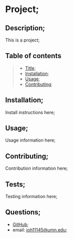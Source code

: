 # Project;
## Description;
This is a project;
## Table of contents
> * [Title](#title);
> * [Installation](#installation);
> * [Usage](#usage);
> * [Contributing](#contributing);
## Installation;
Install instructions here;
## Usage;
Usage information here;
## Contributing;
Contribution information here;
## Tests;
Testing information here;
## Questions;
* [GitHub](https://github.com/calvinj24);
* email: <joh11145@umn.edu>;
